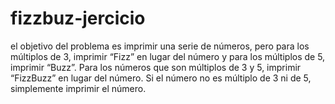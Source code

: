 # fizzbuz-jercicio

 el objetivo del problema es imprimir una serie de números,
pero para los múltiplos de 3, imprimir “Fizz” en lugar del número y para los múltiplos de 5, 
imprimir “Buzz”. Para los números que son múltiplos de 3 y 5, imprimir “FizzBuzz” en lugar del número.
Si el número no es múltiplo de 3 ni de 5, simplemente imprimir el número.


